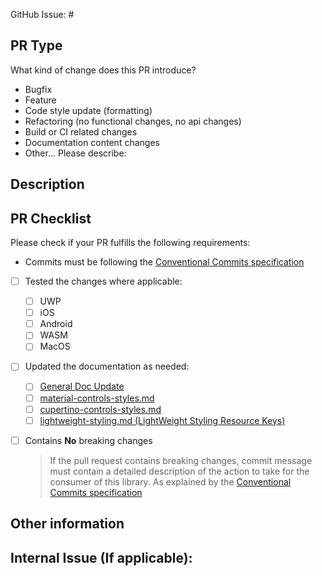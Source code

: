 ﻿GitHub Issue: #

## PR Type

What kind of change does this PR introduce?
<!-- Please uncomment one or more that apply to this PR -->

- Bugfix
- Feature
- Code style update (formatting)
- Refactoring (no functional changes, no api changes)
- Build or CI related changes
- Documentation content changes
- Other... Please describe:


## Description

<!-- (Please describe the changes that this PR introduces.) -->


## PR Checklist 
Please check if your PR fulfills the following requirements:

- Commits must be following the [Conventional Commits specification](https://www.conventionalcommits.org/en/v1.0.0/#summary)
- [ ] Tested the changes where applicable:
	- [ ] UWP
	- [ ] iOS
	- [ ] Android
	- [ ] WASM
	- [ ] MacOS
- [ ] Updated the documentation as needed:
	- [ ] [General Doc Update](https://github.com/unoplatform/Uno.Themes/tree/master/doc)
	- [ ] [material-controls-styles.md](https://github.com/unoplatform/Uno.Themes/blob/master/doc/material-controls-styles.md)
	- [ ] [cupertino-controls-styles.md](https://github.com/unoplatform/Uno.Themes/blob/master/doc/cupertino-controls-styles.md)
	- [ ] [lightweight-styling.md (LightWeight Styling Resource Keys)](https://github.com/unoplatform/Uno.Themes/blob/master/doc/lightweight-styling.md)
- [ ] Contains **No** breaking changes
  > If the pull request contains breaking changes, commit message must contain a detailed description of the action to take for the consumer of this library. As explained by the [Conventional Commits specification](https://www.conventionalcommits.org/en/v1.0.0/#summary)



## Other information

<!-- Please provide any additional information if necessary -->

## Internal Issue (If applicable):
<!-- Link to relevant internal issue if applicable. All PRs should be associated with an issue (GitHub issue or internal) -->
